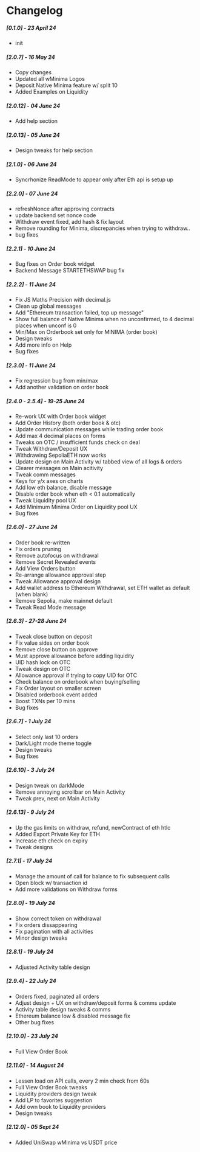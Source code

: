 # Changelog

##### [0.1.0] - 23 April 24

- init

##### [2.0.7] - 16 May 24

- Copy changes
- Updated all wMinima Logos
- Deposit Native Minima feature w/ split 10
- Added Examples on Liquidity

##### [2.0.12] - 04 June 24

- Add help section

##### [2.0.13] - 05 June 24

- Design tweaks for help section

##### [2.1.0] - 06 June 24

- Syncrhonize ReadMode to appear only after Eth api is setup up

##### [2.2.0] - 07 June 24

- refreshNonce after approving contracts
- update backend set nonce code
- Withdraw event fixed, add hash & fix layout
- Remove rounding for Minima, discrepancies when trying to withdraw..
- bug fixes

##### [2.2.1] - 10 June 24

- Bug fixes on Order book widget
- Backend Message STARTETHSWAP bug fix

##### [2.2.2] - 11 June 24

- Fix JS Maths Precision with decimal.js
- Clean up global messages
- Add "Ethereum transaction failed, top up message"
- Show full balance of Native Minima when no unconfirmed, to 4 decimal places when unconf is 0
- Min/Max on Orderbook set only for MINIMA (order book)
- Design tweaks
- Add more info on Help
- Bug fixes

##### [2.3.0] - 11 June 24

- Fix regression bug from min/max
- Add another validation on order book

##### [2.4.0 - 2.5.4] - 19-25 June 24

- Re-work UX with Order book widget
- Add Order History (both order book & otc)
- Update communication messages while trading order book
- Add max 4 decimal places on forms
- Tweaks on OTC / insufficient funds check on deal
- Tweak Withdraw/Deposit UX
- Withdrawing SepoliaETH now works
- Update design on Main Activity w/ tabbed view of all logs & orders
- Clearer messages on Main acitivity
- Tweak comm messages
- Keys for y/x axes on charts
- Add low eth balance, disable message
- Disable order book when eth < 0.1 automatically
- Tweak Liquidity pool UX
- Add Minimum Minima Order on Liquidity pool UX
- Bug fixes

##### [2.6.0] - 27 June 24

- Order book re-written
- Fix orders pruning
- Remove autofocus on withdrawal
- Remove Secret Revealed events
- Add View Orders button
- Re-arrange allowance approval step
- Tweak Allowance approval design
- Add wallet address to Ethereum Withdrawal, set ETH wallet as default (when blank)
- Remove Sepolia, make mainnet default
- Tweak Read Mode message


##### [2.6.3] - 27-28 June 24

- Tweak close button on deposit
- Fix value sides on order book
- Remove close button on approve
- Must approve allowance before adding liquidity
- UID hash lock on OTC
- Tweak design on OTC
- Allowance approval if trying to copy UID for OTC
- Check balance on orderbook when buying/selling
- Fix Order layout on smaller screen
- Disabled orderbook event added
- Boost TXNs per 10 mins
- Bug fixes

##### [2.6.7] - 1 July 24

- Select only last 10 orders
- Dark/Light mode theme toggle
- Design tweaks
- Bug fixes

##### [2.6.10] - 3 July 24

- Design tweak on darkMode
- Remove annoying scrollbar on Main Activity
- Tweak prev, next on Main Activity

##### [2.6.13] - 9 July 24

- Up the gas limits on withdraw, refund, newContract of eth htlc
- Added Export Private Key for ETH
- Increase eth check on expiry
- Tweak designs

##### [2.7.1] - 17 July 24

- Manage the amount of call for balance to fix subsequent calls
- Open block w/ transaction id
- Add more validations on Withdraw forms

##### [2.8.0] - 19 July 24

- Show correct token on withdrawal
- Fix orders dissappearing
- Fix pagination with all activities
- Minor design tweaks

##### [2.8.1] - 19 July 24

- Adjusted Activity table design

##### [2.9.4] - 22 July 24

- Orders fixed, paginated all orders
- Adjust design + UX on withdraw/deposit forms & comms update
- Activity table design tweaks & comms
- Ethereum balance low & disabled message fix
- Other bug fixes

##### [2.10.0] - 23 July 24

- Full View Order Book

##### [2.11.0] - 14 August 24

- Lessen load on API calls, every 2 min check from 60s
- Full View Order Book tweaks
- Liquidity providers design tweak
- Add LP to favorites suggestion
- Add own book to Liquidity providers
- Design tweaks

##### [2.12.0] - 05 Sept 24

- Added UniSwap wMinima vs USDT price
